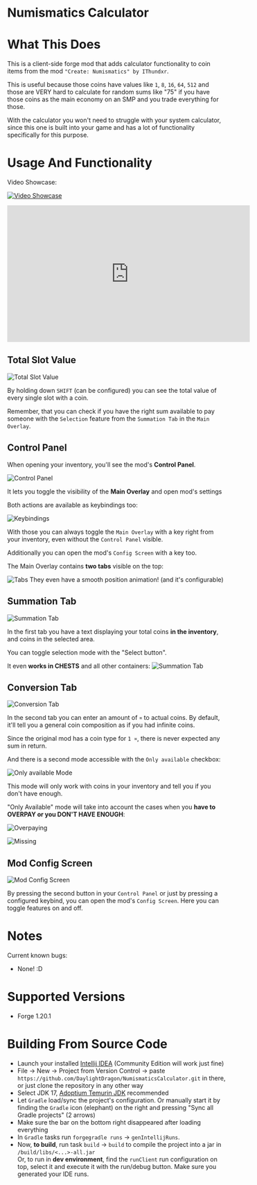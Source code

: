 # Numismatics Calculator

# What This Does

This is a client-side forge mod that adds calculator functionality to coin items from the mod `"Create: Numismatics" by IThundxr`.  

This is useful because those coins have values like `1`, `8`, `16`, `64`, `512` and those are VERY hard to calculate for random sums like "75" if you have those coins as the main economy on an SMP and you trade everything for those.  

With the calculator you won't need to struggle with your system calculator, since this one is built into your game and has a lot of functionality specifically for this purpose.  

# Usage And Functionality

Video Showcase:

[![Video Showcase](images/videoShowcaseThumbnail.png)](https://www.youtube.com/watch?v=ALnLrNNucFA)
<iframe width="560" height="315" src="https://www.youtube-nocookie.com/embed/ALnLrNNucFA" title="YouTube video player" frameborder="0" allow="accelerometer; autoplay; clipboard-write; encrypted-media; gyroscope; picture-in-picture; web-share" allowfullscreen></iframe>

## Total Slot Value

![Total Slot Value](images/tooltip.png)

By holding down `SHIFT` (can be configured) you can see the total value of every single slot with a coin.  

Remember, that you can check if you have the right sum available to pay someone with the `Selection` feature from the `Summation Tab` in the `Main Overlay`.  

## Control Panel

When opening your inventory, you'll see the mod's **Control Panel**.  

![Control Panel](images/controlPanel.png)

It lets you toggle the visibility of the **Main Overlay** and open mod's settings  

Both actions are available as keybindings too:

![Keybindings](images/keybindings.png)

With those you can always toggle the `Main Overlay` with a key right from your inventory, even without the `Control Panel` visible.  

Additionally you can open the mod's `Config Screen` with a key too.  
  
The Main Overlay contains **two tabs** visible on the top:  

![Tabs](images/postitionAnimation.gif)
They even have a smooth position animation! (and it's configurable)

## Summation Tab

![Summation Tab](images/sumMode.png)

In the first tab you have a text displaying your total coins **in the inventory**, and coins in the selected area.  

You can toggle selection mode with the "Select button".  

It even **works in CHESTS** and all other containers:
![Summation Tab](images/chestSum.png)

## Conversion Tab

![Conversion Tab](images/conversionModeDefault.png)

In the second tab you can enter an amount of `¤` to actual coins. By default, it'll tell you a general coin composition as if you had infinite coins.

Since the original mod has a coin type for `1 ¤`, there is never expected any sum in return.  

And there is a second mode accessible with the `Only available` checkbox:

![Only available Mode](images/conversionModeAvailable.png)

This mode will only work with coins in your inventory and tell you if you don't have enough.

"Only Available" mode will take into account the cases when you **have to OVERPAY or you DON'T HAVE ENOUGH**:

![Overpaying](images/overpaing.png)

![Missing](images/missing.png)

## Mod Config Screen

![Mod Config Screen](images/config.png)

By pressing the second button in your `Control Panel` or just by pressing a configured keybind, you can open the mod's `Config Screen`. Here you can toggle features on and off.  

# Notes

Current known bugs:

- None! :D

# Supported Versions

- Forge 1.20.1

# Building From Source Code

- Launch your installed [Intellij IDEA](https://www.jetbrains.com/idea/) (Community Edition will work just fine)  
- File -> New -> Project from Version Control -> paste `https://github.com/DaylightDragon/NumismaticsCalculator.git` in there, or just clone the repository in any other way  
- Select JDK 17, [Adoptium Temurin JDK](https://adoptium.net/temurin/releases?version=17&os=any&arch=any) recommended  
- Let `Gradle` load/sync the project's configuration. Or manually start it by finding the `Gradle` icon (elephant) on the right and pressing "Sync all Gradle projects" (2 arrows)  
- Make sure the bar on the bottom right disappeared after loading everything  
- In `Gradle` tasks run `forgegradle runs` -> `genIntellijRuns`.
- Now, **to build**, run task `build` -> `build` to compile the project into a jar in `/build/libs/<...>-all.jar`  
Or, to run in **dev environment**, find the `runClient` run configuration on top, select it and execute it with the run/debug button. Make sure you generated your IDE runs.  
